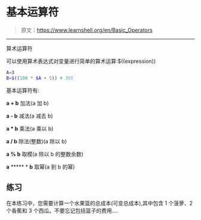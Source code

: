 # 基本运算符

> 原文：<https://www.learnshell.org/en/Basic_Operators>

* * *

算术运算符

可以使用算术表达式对变量进行简单的算术运算:$((expression))

```sh
A=3
B=$((100 * $A + 5)) # 305 
```

基本运算符有:

**a + b** 加法(a 加 b)

**a - b** 减法(a 减去 b)

**a * b** 乘法(a 乘以 b)

**a / b** 除法(整数)(a 除以 b)

**a % b** 取模(a 除以 b 的整数余数)

**a** ***** * **b** 取幂(a 到 b 的幂)

## 练习

在本练习中，您需要计算一个水果篮的总成本(可变总成本),其中包含 1 个菠萝、2 个香蕉和 3 个西瓜。不要忘记包括篮子的费用....